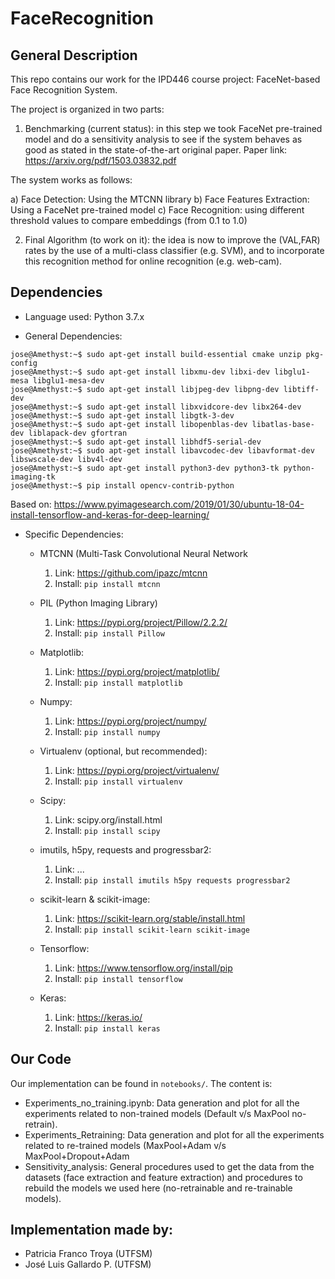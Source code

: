 # FaceRecognition

## General Description

This repo contains our work for the IPD446 course project: FaceNet-based Face Recognition System.

The project is organized in two parts:

1) Benchmarking (current status): in this step we took FaceNet pre-trained model and do a sensitivity analysis to see if the system
behaves as good as stated in the state-of-the-art original paper.
Paper link: https://arxiv.org/pdf/1503.03832.pdf

The system works as follows:

a) Face Detection: Using the MTCNN library 
b) Face Features Extraction: Using a FaceNet pre-trained model
c) Face Recognition: using different threshold values to compare embeddings (from 0.1 to 1.0)

2) Final Algorithm (to work on it): the idea is now to improve the (VAL,FAR) rates by the use of a multi-class classifier (e.g. SVM), and to incorporate this recognition method for online recognition (e.g. web-cam).

## Dependencies

- Language used: Python 3.7.x

* General Dependencies:
```console
jose@Amethyst:~$ sudo apt-get install build-essential cmake unzip pkg-config
jose@Amethyst:~$ sudo apt-get install libxmu-dev libxi-dev libglu1-mesa libglu1-mesa-dev
jose@Amethyst:~$ sudo apt-get install libjpeg-dev libpng-dev libtiff-dev
jose@Amethyst:~$ sudo apt-get install libxvidcore-dev libx264-dev
jose@Amethyst:~$ sudo apt-get install libgtk-3-dev
jose@Amethyst:~$ sudo apt-get install libopenblas-dev libatlas-base-dev liblapack-dev gfortran
jose@Amethyst:~$ sudo apt-get install libhdf5-serial-dev
jose@Amethyst:~$ sudo apt-get install libavcodec-dev libavformat-dev libswscale-dev libv4l-dev
jose@Amethyst:~$ sudo apt-get install python3-dev python3-tk python-imaging-tk
jose@Amethyst:~$ pip install opencv-contrib-python

```
Based on: https://www.pyimagesearch.com/2019/01/30/ubuntu-18-04-install-tensorflow-and-keras-for-deep-learning/

* Specific Dependencies:

	* MTCNN (Multi-Task Convolutional Neural Network
		1. Link: https://github.com/ipazc/mtcnn
		2. Install: `pip install mtcnn`
	* PIL (Python Imaging Library)
		1. Link: https://pypi.org/project/Pillow/2.2.2/
		2. Install: `pip install Pillow`
	* Matplotlib:
		1. Link: https://pypi.org/project/matplotlib/
		1. Install: `pip install matplotlib`
	* Numpy:
		1. Link: https://pypi.org/project/numpy/
		2. Install: `pip install numpy`

	* Virtualenv (optional, but recommended):
		1. Link: https://pypi.org/project/virtualenv/
		2. Install: `pip install virtualenv`
	* Scipy:
		1. Link: scipy.org/install.html
		2. Install: `pip install scipy`
	* imutils, h5py, requests and progressbar2:
		1. Link: ...
		2. Install: `pip install imutils h5py requests progressbar2`
	* scikit-learn & scikit-image:
		1. Link: https://scikit-learn.org/stable/install.html
		2. Install: `pip install scikit-learn scikit-image`
	* Tensorflow:
		1. Link: https://www.tensorflow.org/install/pip
		2. Install: `pip install tensorflow`
	* Keras:
		1. Link: https://keras.io/
		2. Install: `pip install keras`

## Our Code

Our implementation can be found in `notebooks/`. The content is:

* Experiments_no_training.ipynb: Data generation and plot for all the experiments related to non-trained models (Default v/s MaxPool no-retrain).
* Experiments_Retraining: Data generation and plot for all the experiments related to re-trained models (MaxPool+Adam v/s MaxPool+Dropout+Adam
* Sensitivity_analysis: General procedures used to get the data from the datasets (face extraction and feature extraction) and procedures to rebuild the models we used here (no-retrainable and re-trainable models).


## Implementation made by: 
- Patricia Franco Troya (UTFSM)
- José Luis Gallardo P. (UTFSM)
